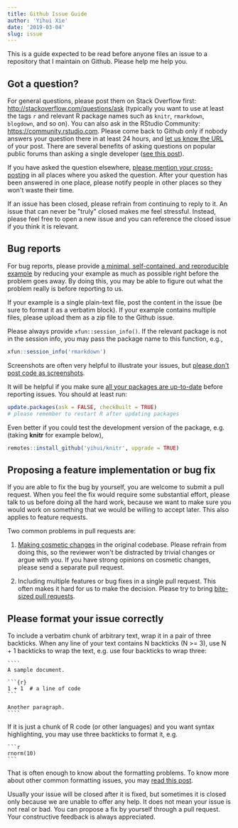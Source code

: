 ```yaml
---
title: Github Issue Guide
author: 'Yihui Xie'
date: '2019-03-04'
slug: issue
---
```


This is a guide expected to be read before anyone files an issue to a repository that I maintain on Github. Please help me help you.

## Got a question?

For general questions, please post them on Stack Overflow first: http://stackoverflow.com/questions/ask (typically you want to use at least the tags `r` and relevant R package names such as `knitr`, `rmarkdown`, `blogdown`, and so on). You can also ask in the RStudio Community: https://community.rstudio.com. Please come back to Github only if nobody answers your question there in at least 24 hours, and [let us know the URL](/en/2017/10/cross-posting/) of your post. There are several benefits of asking questions on popular public forums than asking a single developer ([see this post](/en/2017/08/so-gh-email/)).

If you have asked the question elsewhere, [please mention your cross-posting](/en/2017/10/cross-posting/) in all places where you asked the question. After your question has been answered in one place, please notify people in other places so they won't waste their time.

If an issue has been closed, please refrain from continuing to reply to it. An issue that can never be "truly" closed makes me feel stressful. Instead, please feel free to open a new issue and you can reference the closed issue if you think it is relevant.

## Bug reports

For bug reports, please provide [a minimal, self-contained, and reproducible example](/en/2017/09/the-minimal-reprex-paradox/) by reducing your example as much as possible right before the problem goes away. By doing this, you may be able to figure out what the problem really is before reporting to us.

If your example is a single plain-text file, post the content in the issue (be sure to format it as a verbatim block). If your example contains multiple files, please upload them as a zip file to the Github issue.

Please always provide `xfun::session_info()`. If the relevant package is not in the session info, you may pass the package name to this function, e.g.,

```r
xfun::session_info('rmarkdown')
```

Screenshots are often very helpful to illustrate your issues, but [please don't post code as screenshots](/en/2018/01/screenshots-vs-text/).

It will be helpful if you make sure [all your packages are up-to-date](/en/2017/05/when-in-doubt-upgrade/) before reporting issues. You should at least run:

```r
update.packages(ask = FALSE, checkBuilt = TRUE)
# please remember to restart R after updating packages
```

Even better if you could test the development version of the package, e.g. (taking **knitr** for example below),

```r
remotes::install_github('yihui/knitr', upgrade = TRUE)
```

## Proposing a feature implementation or bug fix

If you are able to fix the bug by yourself, you are welcome to submit a pull request. When you feel the fix would require some substantial effort, please talk to us before doing all the hard work, because we want to make sure you would work on something that we would be willing to accept later. This also applies to feature requests.

Two common problems in pull requests are:

1. [Making cosmetic changes](/en/2018/11/cosmetic-changes/) in the original codebase. Please refrain from doing this, so the reviewer won't be distracted by trivial changes or argue with you. If you have strong opinions on cosmetic changes, please send a separate pull request.

1. Including multiple features or bug fixes in a single pull request. This often makes it hard for us to make the decision. Please try to bring [bite-sized pull requests](/en/2018/02/bite-sized-pull-requests/).

## Please format your issue correctly

To include a verbatim chunk of arbitrary text, wrap it in a pair of three backticks. When any line of your text contains N backticks (N >= 3), use N + 1 backticks to wrap the text, e.g. use four backticks to wrap three:

`````
````
A sample document.

```{r}
1 + 1  # a line of code
```

Another paragraph.
````
`````

If it is just a chunk of R code (or other languages) and you want syntax highlighting, you may use three backticks to format it, e.g.

````
```r
rnorm(10)
```
````

That is often enough to know about the formatting problems. To know more about other common formatting issues, you may [read this post](/en/2018/05/github-issue-format/).

Usually your issue will be closed after it is fixed, but sometimes it is closed only because we are unable to offer any help. It does not mean your issue is not real or bad. You can propose a fix by yourself through a pull request. Your constructive feedback is always appreciated.
